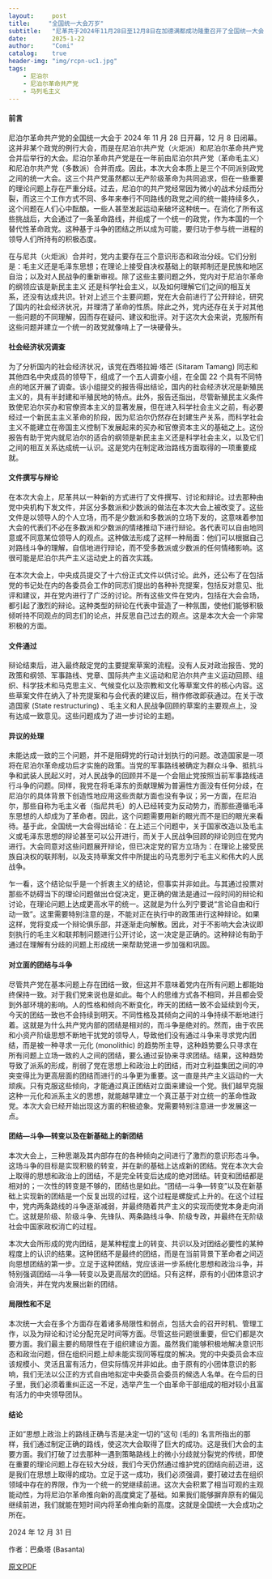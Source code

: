 ```yaml
---
layout:     post
title:     "全国统一大会万岁"
subtitle:   "尼革共于2024年11月28日至12月8日在加德满都成功隆重召开了全国统一大会"
date:       2025-1-22
author:     "Comi"
catalog:    true
header-img: "img/rcpn-uc1.jpg"
tags:
    - 尼泊尔
    - 尼泊尔革命共产党
    - 马列毛主义
---
```


#### 前言

尼泊尔革命共产党的全国统一大会于 2024 年 11 月 28 日开幕，12 月 8 日闭幕。这并非某个政党的例行大会，而是在尼泊尔共产党（火炬派）和尼泊尔革命共产党合并后举行的大会。尼泊尔革命共产党是在一年前由尼泊尔共产党（革命毛主义）和尼泊尔共产党（多数派）合并而成。因此，本次大会本质上是三个不同派别政党之间的统一大会。这三个共产党虽然都以无产阶级革命为共同追求，但在一些重要的理论问题上存在严重分歧。过去，尼泊尔的共产党经常因为微小的战术分歧而分裂，而这三个工作方式不同、多年来奉行不同路线的政党之间的统一能持续多久，这个问题在人们心中酝酿。一些人甚至发起运动来破坏这种统一。在消化了所有这些挑战后，大会通过了一条革命路线，并组成了一个统一的政党，作为本国的一个替代性革命政党。这种基于斗争的团结之所以成为可能，要归功于参与统一进程的领导人们所持有的积极态度。

在与尼共（火炬派）合并时，党内主要存在三个意识形态和政治分歧。它们分别是：毛主义还是毛泽东思想；在理论上接受自决权基础上的联邦制还是民族和地区自治；以及对人民战争的重新审视。除了这些主要问题之外，党内对于尼泊尔革命的纲领应该是新民主主义 还是科学社会主义，以及如何理解它们之间的相互关系，还没有达成共识。针对上述三个主要问题，党在大会前进行了公开辩论，研究了国内的社会经济状况，并理清了革命的性质。除此之外，党内还存在关于对其他一些问题的不同理解，因而存在疑问、建议和批评。对于这次大会来说，克服所有这些问题并建立一个统一的政党就像啃上了一块硬骨头。

#### 社会经济状况调查

为了分析国内的社会经济状况，该党在西塔拉姆·塔芒 (Sitaram Tamang) 同志和其他四名中央成员的领导下，组成了一个五人调查小组，在全国 22 个具有不同特点的地区开展了调查。该小组提交的报告得出结论，国内的社会经济状况是新殖民主义的，具有半封建和半殖民地的特点。此外，报告还指出，尽管新殖民主义条件致使尼泊尔买办和官僚资本主义的显著发展，但在进入科学社会主义之前，有必要经过一个新民主主义革命的阶段，因为尼泊尔仍然存在封建生产关系，而科学社会主义不能建立在帝国主义控制下发展起来的买办和官僚资本主义的基础之上。这份报告有助于党内就尼泊尔的适合的纲领是新民主主义还是科学社会主义，以及它们之间的相互关系达成统一认识。这是党内在制定政治路线方面取得的一项重要成就。

#### 文件撰写与辩论

在本次大会上，尼革共以一种新的方式进行了文件撰写、讨论和辩论。过去那种由党中央机构下发文件，并区分多数派和少数派的做法在本次大会上被改变了。这些文件是以领导人的个人立场，而不是少数派和多数派的立场下发的，这意味着参加大会的代表们不必在多数派和少数派的情绪推动下进行辩论。各代表可以自由地同意或不同意某位领导人的观点。这种做法形成了这样一种局面：他们可以根据自己对路线斗争的理解，自信地进行辩论，而不受多数派或少数派的任何情绪影响。这很可能是尼泊尔共产主义运动史上的首次实践。

在本次大会上，中央成员提交了十六份正式文件以供讨论。此外，还公布了在包括党的书记处在内的各委员会工作的同志们提出的各种补充提案，包括反对意见、批评和建议，并在党内进行了广泛的讨论。所有这些文件在党内，包括在大会会场，都引起了激烈的辩论。这种类型的辩论在代表中营造了一种氛围，使他们能够积极倾听持不同观点的同志们的论点，并反思自己过去的观点。这是本次大会一个非常积极的方面。

#### 文件通过

辩论结束后，进入最终敲定党的主要提案草案的流程。没有人反对政治报告、党的政策和纲领、军事路线、党章、国际共产主义运动和尼泊尔共产主义运动回顾、组织、科学技术和马克思主义、气候变化以及宗教和文化等草案文件的核心内容。这些草案文件在纳入了补充提案和与会代表的建议后，稍作修改即获通过。在关于改造国家 (State restructuring) 、毛主义和人民战争回顾的草案的主要观点上，没有达成一致意见。这些问题成为了进一步讨论的主题。

#### 异议的处理

未能达成一致的三个问题，并不是阻碍党的行动计划执行的问题。改造国家是一项将在尼泊尔革命成功后才实施的政策。当党的军事路线被确定为群众斗争、抵抗斗争和武装人民起义时，对人民战争的回顾并不是一个会阻止党按照当前军事路线进行斗争的问题。同样，我党在将毛泽东的贡献理解为普遍性方面没有任何分歧，在尼泊尔的具体背景下创造性地应用这些贡献方面也没有争议；另一方面，在尼泊尔，那些自称为毛主义者（指尼共毛）的人已经转变为反动势力，而那些遵循毛泽东思想的人却成为了革命者。因此，这个问题需要用新的眼光而不是旧的眼光来看待。基于此，全国统一大会得出结论：在上述三个问题中，关于国家改造以及毛主义或毛泽东思想的辩论甚至可以公开进行，而关于人民战争回顾的辩论则应在党内进行。大会同意对这些问题展开辩论，但已决定党的官方立场为：在理论上接受民族自决权的联邦制，以及支持草案文件中所提出的马克思列宁毛主义和伟大的人民战争。

乍一看，这个结论似乎是一个折衷主义的结论，但事实并非如此。与其通过投票对那些不妨碍当下的理论问题做出仓促决定，更正确的做法是通过一段时间的辩论和讨论，在理论问题上达成更高水平的统一。这就是为什么列宁要说“言论自由和行动一致”。这里需要特别注意的是，不能对正在执行中的政策进行这种辩论。如果这样，党将变成一个辩论俱乐部，并逐渐走向解散。因此，对于不影响大会决议即刻执行的毛主义和联邦制问题进行公开讨论，这一决定是正确的。这种辩论有助于通过在理解有分歧的问题上形成统一来帮助党进一步加强和巩固。

#### 对立面的团结与斗争

尽管共产党在基本问题上存在团结一致，但这并不意味着党内在所有问题上都能始终保持一致。对于我们党来说也是如此。每个人的思维方式各不相同，并且都会受到外部环境的影响。人的性格和倾向不断变化，昨天的团结一致不会延续到今天，今天的团结一致也不会持续到明天。不同性格及其倾向之间的斗争持续不断地进行着。这就是为什么共产党内部的团结是相对的，而斗争是绝对的。然而，由于农民和小资产阶级思想不断地干扰党的领导人，导致他们没有通过斗争来寻求党内团结，而是被一种寻求一元化 (monolithic) 的趋势所主导，这种趋势要么只寻求在所有问题上立场一致的人之间的团结，要么通过妥协来寻求团结。结果，这种趋势导致了派系的形成，削弱了党在思想上和政治上的团结，而对立利益集团之间的冲突变得比为更高层面的团结而进行的斗争更为重要。这一直是共产主义运动的一大顽疾。只有克服这些倾向，才能通过真正团结对立面来建设一个党。我们越早克服这种一元化和派系主义的思想，就能越早建立一个真正基于对立统一的革命性政党。本次大会已经开始出现这方面的积极迹象。党需要特别注意进一步发展这一点。

#### 团结—斗争—转变以及在新基础上的新团结

本次大会上，三种思潮及其内部存在的各种倾向之间进行了激烈的意识形态斗争。这场斗争的目标是实现积极的转变，并在新的基础上达成新的团结。党在本次大会上取得的思想和政治上的团结，不是完全转变后达成的绝对团结。转变和团结都是相对的；一次性的转变是不够的，团结也是如此。“团结—斗争—转变”以及在新基础上实现新的团结是一个反复出现的过程，这个过程是螺旋式上升的。在这个过程中，党内两条路线的斗争逐渐减弱，并最终随着共产主义的实现而使党本身走向消亡。这就是阶级、阶级斗争、先锋队、两条路线斗争、阶级专政，并最终在无阶级社会中国家政权消亡的过程。

本次大会所形成的党内团结，是某种程度上的转变、共识以及对团结必要性的某种程度上的认识的结果。这种团结不是最终的团结，而是在当前背景下革命者之间迈向思想团结的第一步。立足于这种团结，党应该进一步系统化思想和政治斗争，并特别强调团结—斗争—转变以及更高层次的团结。只有这样，原有的小团体意识才会消失，并在党内发展出新的团结。

#### 局限性和不足

本次统一大会在多个方面存在着诸多局限性和弱点，包括大会的召开时机、管理工作，以及为辩论和讨论分配充足时间等方面。尽管这些问题很重要，但它们都是次要方面。我们最主要的局限性在于组织建设方面。虽然我们能够积极地解决意识形态和政治问题，但在组织问题上却未能实现同等程度的解决。党的中央委员会本应该规模小、灵活且富有活力，但实际情况并非如此。由于原有的小团体意识的影响，我们无法以公正的方式自由地拟定中央委员会委员的候选人名单。在今后的日子里，我们必须着重纠正这一不足，选举产生一个由革命干部组成的相对较小且富有活力的中央领导团队。

#### 结论

正如“思想上政治上的路线正确与否是决定一切的”这句 (毛的) 名言所指出的那样，我们通过制定正确的路线，使这次大会取得了巨大的成功。这是我们大会的主要方面。我们打破了过去那种一遇到策略路线上的微小分歧就分裂党的传统，即使在重要的理论问题上存在较大分歧，我们今天仍然通过维护党的团结向前迈进，这是我们在思想上取得的成功。立足于这一成功，我们必须强调，要打破过去在组织领域中存在的界限，作为一个统一的党继续前进。这次大会积累了相当可观的主观能动性，为将尼泊尔革命推向新的高度奠定了基础。如果我们能够摒弃原有的偏见继续前进，我们就能在短时间内将革命推向新的高度。这就是全国统一大会成功之所在。

2024 年 12 月 31 日

作者：巴桑塔 (Basanta)

[原文PDF](https://www.bannedthought.net/Nepal/CPN-Maoist/2024/RCN-UnityCongress-Eng.pdf)